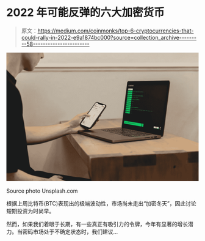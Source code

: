 # 2022 年可能反弹的六大加密货币

> 原文：<https://medium.com/coinmonks/top-6-cryptocurrencies-that-could-rally-in-2022-e9a1874bc000?source=collection_archive---------58----------------------->

![](img/c1a3130403a838d93f03ec3c16dd082f.png)

Source photo Unsplash.com

根据上周比特币(BTC)表现出的极端波动性，市场尚未走出“加密冬天”，因此讨论短期投资为时尚早。

然而，如果我们着眼于长期，有一些真正有吸引力的令牌，今年有显著的增长潜力。当密码市场处于不确定状态时，我们建议…